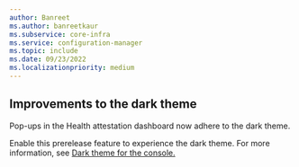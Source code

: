 ```yaml
---
author: Banreet
ms.author: banreetkaur
ms.subservice: core-infra
ms.service: configuration-manager
ms.topic: include
ms.date: 09/23/2022
ms.localizationpriority: medium
---
```


## <a name="bkmk_improvements-to-the-dark-theme"></a> Improvements to the dark theme
<!--15346075-->
Pop-ups in the Health attestation dashboard now adhere to the dark theme.

Enable this prerelease feature to experience the dark theme. For more information, see [Dark theme for the console.](../../../../../core/servers/manage/admin-console.md#bkmk_dark)
